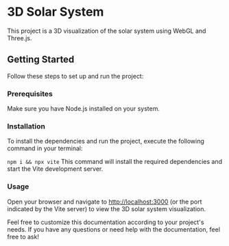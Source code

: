 # 3D Solar System

This project is a 3D visualization of the solar system using WebGL and Three.js.

## Getting Started

Follow these steps to set up and run the project:

### Prerequisites

Make sure you have Node.js installed on your system.

### Installation

To install the dependencies and run the project, execute the following command in your terminal:

```npm i && npx vite```
This command will install the required dependencies and start the Vite development server.

### Usage

Open your browser and navigate to <http://localhost:3000> (or the port indicated by the Vite server) to view the 3D solar system visualization.

Feel free to customize this documentation according to your project's needs. If you have any questions or need help with the documentation, feel free to ask!
